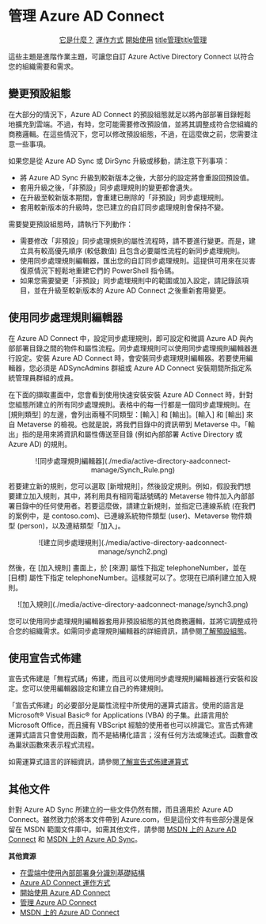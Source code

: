 <properties 
	pageTitle="管理 Azure AD Connect" 
	description="了解如何針對 Azure AD Connect 擴充預設組態和作業工作。" 
	services="active-directory" 
	documentationCenter="" 
	authors="billmath" 
	manager="swadhwa" 
	editor="curtand"/>

<tags 
	ms.service="active-directory" 
	ms.workload="identity" 
	ms.tgt_pltfrm="na" 
	ms.devlang="na" 
	ms.topic="article" 
	ms.date="04/02/2015" 
	ms.author="billmath"/>

# 管理 Azure AD Connect 


<center><div class="dev-center-tutorial-selector sublanding">
<a href="/zh-tw/documentation/articles/active-directory-aadconnect/" title="它是什麼？" class="current">它是什麼？</a> <a href="/zh-tw/documentation/articles/active-directory-aadconnect-how-it-works/" title="運作方式">運作方式</a> <a href="/zh-tw/documentation/articles/active-directory-aadconnect-get-started/" title="開始使用">開始使用</a> <a href="/zh-tw/documentation/articles/active-directory-aadconnect-get-manage/" title="">title管理title管理</a></div></center>


這些主題是進階作業主題，可讓您自訂 Azure Active Directory Connect 以符合您的組織需要和需求。

## 變更預設組態
在大部分的情況下，Azure AD Connect 的預設組態就足以將內部部署目錄輕鬆地擴充到雲端。不過，有時，您可能需要修改預設值，並將其調整成符合您組織的商務邏輯。在這些情況下，您可以修改預設組態，不過，在這麼做之前，您需要注意一些事項。

如果您是從 Azure AD Sync 或 DirSync 升級或移動，請注意下列事項：

- 將 Azure AD Sync 升級到較新版本之後，大部分的設定將會重設回預設值。
- 套用升級之後，「非預設」同步處理規則的變更都會遺失。
- 在升級至較新版本期間，會重建已刪除的「非預設」同步處理規則。
- 套用較新版本的升級時，您已建立的自訂同步處理規則會保持不變。

需要變更預設組態時，請執行下列動作：

- 需要修改「非預設」同步處理規則的屬性流程時，請不要進行變更。而是，建立具有較高優先順序 (較低數值) 且包含必要屬性流程的新同步處理規則。
- 使用同步處理規則編輯器，匯出您的自訂同步處理規則。這提供可用來在災害復原情況下輕鬆地重建它們的 PowerShell 指令碼。
- 如果您需要變更「非預設」同步處理規則中的範圍或加入設定，請記錄該項目，並在升級至較新版本的 Azure AD Connect 之後重新套用變更。






 

## 使用同步處理規則編輯器

在 Azure AD Connect 中，設定同步處理規則，即可設定和微調 Azure AD 與內部部署目錄之間的物件和屬性流程。同步處理規則可以使用同步處理規則編輯器進行設定。安裝 Azure AD Connect 時，會安裝同步處理規則編輯器。若要使用編輯器，您必須是 ADSyncAdmins 群組或 Azure AD Connect 安裝期間所指定系統管理員群組的成員。

在下面的擷取畫面中，您會看到使用快速安裝安裝 Azure AD Connect 時，針對您組態所建立的所有同步處理規則。表格中的每一行都是一個同步處理規則。在 [規則類型] 的左邊，會列出兩種不同類型：[輸入] 和 [輸出]。[輸入] 和 [輸出] 來自 Metaverse 的檢視。也就是說，將我們目錄中的資訊帶到 Metaverse 中。「輸出」指的是用來將資訊和屬性傳送至目錄 (例如內部部署 Active Directory 或 Azure AD) 的規則。

<center>![同步處理規則編輯器](./media/active-directory-aadconnect-manage/Synch_Rule.png) </center>

若要建立新的規則，您可以選取 [新增規則]，然後設定規則。例如，假設我們想要建立加入規則，其中，將利用具有相同電話號碼的 Metaverse 物件加入內部部署目錄中的任何使用者。若要這麼做，請建立新規則，並指定已連線系統 (在我們的案例中，是 contoso.com)、已連線系統物件類型 (user)、Metaverse 物件類型 (person)，以及連結類型「加入」。

<center>![建立同步處理規則](./media/active-directory-aadconnect-manage/synch2.png) </center>


然後，在 [加入規則] 畫面上，於 [來源] 屬性下指定 telephoneNumber，並在 [目標] 屬性下指定 telephoneNumber。這樣就可以了。您現在已順利建立加入規則。

<center>![加入規則](./media/active-directory-aadconnect-manage/synch3.png) </center>

您可以使用同步處理規則編輯器套用非預設組態的其他商務邏輯，並將它調整成符合您的組織需求。如需同步處理規則編輯器的詳細資訊，請參閱[了解預設組態](https://msdn.microsoft.com/library/azure/dn800963.aspx)。


## 使用宣告式佈建 
宣告式佈建是「無程式碼」佈建，而且可以使用同步處理規則編輯器進行安裝和設定。您可以使用編輯器設定和建立自己的佈建規則。

「宣告式佈建」的必要部分是屬性流程中所使用的運算式語言。使用的語言是 Microsoft® Visual Basic® for Applications (VBA) 的子集。此語言用於 Microsoft Office，而且擁有 VBScript 經驗的使用者也可以辨識它。宣告式佈建運算式語言只會使用函數，而不是結構化語言；沒有任何方法或陳述式。函數會改為巢狀函數來表示程式流程。

如需運算式語言的詳細資訊，請參閱[了解宣告式佈建運算式](https://msdn.microsoft.com/library/azure/dn801048.aspx)

## 其他文件
針對 Azure AD Sync 所建立的一些文件仍然有關，而且適用於 Azure AD Connect。雖然致力於將本文件帶到 Azure.com，但是這份文件有些部分還是保留在 MSDN 範圍文件庫中。如需其他文件，請參閱 [MSDN 上的 Azure AD Connect](https://msdn.microsoft.com/library/azure/dn832695.aspx) 和 [MSDN 上的 Azure AD Sync](https://msdn.microsoft.com/library/azure/dn790204.aspx)。

**其他資源**

* [在雲端中使用內部部署身分識別基礎結構](../active-directory-aadconnect-whatis.md)
* [Azure AD Connect 運作方式](../active-directory-aadconnect-howitworks.md)
* [開始使用 Azure AD Connect](../active-directory-aadconnect-getstarted.md)
* [管理 Azure AD Connect](active-directory-aadconnect-manage.md)
* [MSDN 上的 Azure AD Connect](https://msdn.microsoft.com/library/azure/dn832695.aspx)
 

<!---HONumber=62-->